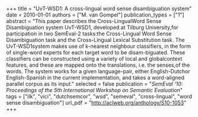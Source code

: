 +++
title = "UvT-WSD1: A cross-lingual word sense disambiguation system"
date = 2010-01-01
authors = ["M. van Gompel"]
publication_types = ["1"]
abstract = "This paper describes the Cross-LingualWord Sense Disambiguation system UvT-WSD1, developed at Tilburg University,for participation in two SemEval-2 tasks:the Cross-Lingual Word Sense Disambiguation task and the Cross-Lingual Lexical Substitution task. The UvT-WSD1system makes use of k-nearest neighbour classifiers, in the form of single-word experts for each target word to be disam-biguated. These classifiers can be constructed using a variety of local and globalcontext features, and these are mapped onto the translations, i.e. the senses,of the words. The system works for a given language-pair, either English-Dutchor English-Spanish in the current implementation, and takes a word-aligned parallel corpus as its input."
selected = false
publication = "*SemEval '10: Proceedings of the 5th International Workshop on Semantic Evaluation*"
tags = ["ilk", "vici", "dutchsemcor", "wsd", "semeval", "cross-lingual", "word sense disambiguation"]
url_pdf = "http://aclweb.org/anthology/S10-1053"
+++

